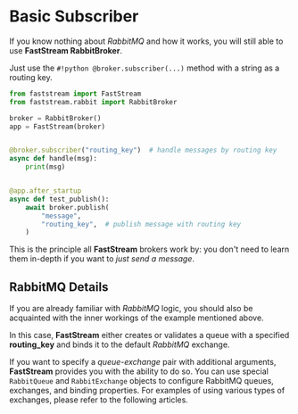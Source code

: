 # Basic Subscriber

If you know nothing about *RabbitMQ* and how it works, you will still able to use **FastStream RabbitBroker**.

Just use the `#!python @broker.subscriber(...)` method with a string as a routing key.

```python linenums="1"
from faststream import FastStream
from faststream.rabbit import RabbitBroker

broker = RabbitBroker()
app = FastStream(broker)


@broker.subscriber("routing_key")  # handle messages by routing key
async def handle(msg):
    print(msg)


@app.after_startup
async def test_publish():
    await broker.publish(
        "message",
        "routing_key",  # publish message with routing key
    )
```

This is the principle all **FastStream** brokers work by: you don't need to learn them in-depth if you want to *just send a message*.

## RabbitMQ Details

If you are already familiar with *RabbitMQ* logic, you should also be acquainted with the inner workings of the example mentioned above.

In this case, **FastStream** either creates or validates a queue with a specified **routing_key** and binds it to the default *RabbitMQ* exchange.

If you want to specify a *queue*-*exchange* pair with additional arguments, **FastStream** provides you with the ability to do so. You can use special `RabbitQueue` and `RabbitExchange` objects to configure RabbitMQ queues, exchanges, and binding properties. For examples of using various types of exchanges, please refer to the following articles.
